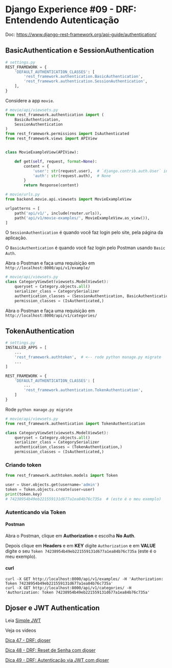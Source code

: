 # Django Experience #09 - DRF: Entendendo Autenticação

Doc: https://www.django-rest-framework.org/api-guide/authentication/

## BasicAuthentication e SessionAuthentication

```python
# settings.py
REST_FRAMEWORK = {
    'DEFAULT_AUTHENTICATION_CLASSES': [
        'rest_framework.authentication.BasicAuthentication',
        'rest_framework.authentication.SessionAuthentication',
    ],
}
```

Considere a app `movie`.

```python
# movie/api/viewsets.py
from rest_framework.authentication import (
    BasicAuthentication,
    SessionAuthentication
)
from rest_framework.permissions import IsAuthenticated
from rest_framework.views import APIView


class MovieExampleView(APIView):

    def get(self, request, format=None):
        content = {
            'user': str(request.user),  # `django.contrib.auth.User` instance.
            'auth': str(request.auth),  # None
        }
        return Response(content)
```

```python
# movie/urls.py
from backend.movie.api.viewsets import MovieExampleView

urlpatterns = [
    path('api/v1/', include(router.urls)),
    path('api/v1/movie-examples/', MovieExampleView.as_view()),
]
```

O `SessionAuthentication` é quando você faz login pelo site, pela página da aplicação.

O `BasicAuthentication` é quando você faz login pelo Postman usando `Basic Auth`.

Abra o Postman e faça uma requisição em `http://localhost:8000/api/v1/example/`

```python
# movie/api/viewsets.py
class CategoryViewSet(viewsets.ModelViewSet):
    queryset = Category.objects.all()
    serializer_class = CategorySerializer
    authentication_classes = (SessionAuthentication, BasicAuthentication)
    permission_classes = (IsAuthenticated,)

```

Abra o Postman e faça uma requisição em `http://localhost:8000/api/v1/categories/`


## TokenAuthentication

```python
# settings.py
INSTALLED_APPS = [
    ...
    'rest_framework.authtoken',  # <-- rode python manage.py migrate
    ...
]

REST_FRAMEWORK = {
    'DEFAULT_AUTHENTICATION_CLASSES': [
        ...
        'rest_framework.authentication.TokenAuthentication',
    ]
}
```

Rode `python manage.py migrate`

```python
# movie/api/viewsets.py
from rest_framework.authentication import TokenAuthentication

class CategoryViewSet(viewsets.ModelViewSet):
    queryset = Category.objects.all()
    serializer_class = CategorySerializer
    authentication_classes = (TokenAuthentication,)
    permission_classes = (IsAuthenticated,)
```


### Criando token

```python
from rest_framework.authtoken.models import Token

user = User.objects.get(username='admin')
token = Token.objects.create(user=user)
print(token.key)
# 74238954b49eb221559131d677a1ea84b76c735a  # (este é o meu exemplo)
```

### Autenticando via Token

#### Postman

Abra o Postman, clique em **Authorization** e escolha **No Auth**.

Depois clique em **Headers** e em **KEY** digite `Authorization` e em **VALUE** digite o seu `Token 74238954b49eb221559131d677a1ea84b76c735a` (este é o meu exemplo).

#### curl

```
curl -X GET http://localhost:8000/api/v1/examples/ -H 'Authorization: Token 74238954b49eb221559131d677a1ea84b76c735a'
curl -X GET http://localhost:8000/api/v1/categories/ -H 'Authorization: Token 74238954b49eb221559131d677a1ea84b76c735a'
```

## Djoser e JWT Authentication

Leia [Simple JWT](https://django-rest-framework-simplejwt.readthedocs.io/en/latest/index.html)

Veja os videos

[Dica 47 - DRF: djoser](https://youtu.be/HUtG2Eg47Gw)

[Dica 48 - DRF: Reset de Senha com djoser](https://youtu.be/BilRdaQXX8U)

[Dica 49 - DRF: Autenticação via JWT com djoser](https://youtu.be/dOomllYxj9E)


